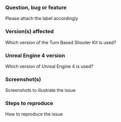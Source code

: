 ### Question, bug or feature

Please attach the label accordingly

### Version(s) affected

Which version of the Turn Based Shooter Kit is used?

### Unreal Engine 4 version

Which version of Unreal Engine 4 is used?

### Screenshot(s)

Screenshots to illustrate the issue

### Steps to reproduce

How to reproduce the issue
